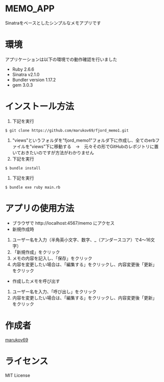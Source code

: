 # MEMO_APP
Sinatraをベースとしたシンプルなメモアプリです

# 環境
アプリケーションは以下の環境での動作確認を行いました
- Ruby 2.6.6
- Sinatra v2.1.0
- Bundler version 1.17.2
- gem 3.0.3

# インストール方法
1. 下記を実行
````
$ git clone https://github.com/marukov69/fjord_memo1.git
````
1. "views"というフォルダを"fjord_memo1"フォルダ下に作成し、全てのerbファイルを"views"下に移動する　→　元々その形でGitHubのレポジトリに置いておきたいのですが方法がわかりません
1. 下記を実行
````
$ bundle install
````
1. 下記を実行
````
$ bundle exe ruby main.rb
````

# アプリの使用方法
- ブラウザで
http://localhost:4567/memo
にアクセス
- 新規作成時
1. ユーザー名を入力（半角英小文字、数字、_（アンダースコア）で4〜16文字）
1. 「新規作成」をクリック
1. メモの内容を記入し、「保存」をクリック
1. 内容を変更したい場合は、「編集する」をクリックし、内容変更後「更新」をクリック
- 作成したメモを呼び出す
1. ユーザー名を入力、「呼び出し」をクリック
1. 内容を変更したい場合は、「編集する」をクリックし、内容変更後「更新」をクリック

# 作成者
[marukov69](https://github.com/marukov69)

# ライセンス
MIT License
